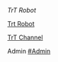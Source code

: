*TrT Robot*


[Trt Robot](https://telegram.me/TrT_Robot)


[TrT Channel](https://telegram.me/TrT_Channel)


Admin
[#Admin](https://telegram.me/iSepehr2001)
